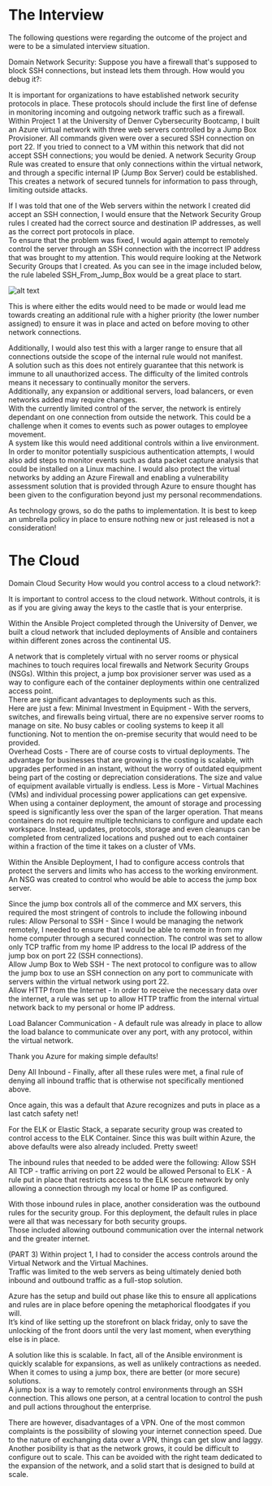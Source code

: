 # The Interview
The following questions were regarding the outcome of the project and were to be a simulated interview
situation.  

Domain Network Security: 
Suppose you have a firewall that's supposed to block SSH connections, but instead lets them through. 
How would you debug it?:

It is important for organizations to have established network security protocols in place.  These protocols
should include the first line of defense in monitoring incoming and outgoing network traffic such as a firewall.  
Within Project 1 at the University of Denver Cybersecurity Bootcamp, I built an Azure virtual network 
with three web servers controlled by a Jump Box Provisioner.  All commands given were over a secured 
SSH connection on port 22.  If you tried to connect to a VM within this network that did not accept SSH 
connections; you would be denied.  A network Security Group Rule was created to ensure that only connections
within the virtual network, and through a specific internal IP (Jump Box Server) could be established.  
This creates a network of secured tunnels for information to pass through, limiting outside attacks.

If I was told that one of the Web servers within the network I created did accept an SSH connection, 
I would ensure that the Network Security Group rules I created had the correct source and destination 
IP addresses, as well as the correct port protocols in place.  
To ensure that the problem was fixed, I would again attempt to remotely control the server through an SSH
connection with the incorrect IP address that was brought to my attention.  This would require looking at
the Network Security Groups that I created.  As you can see in the image included below, the rule labeled 
SSH_From_Jump_Box would be a great place to start. 

![alt text](https://github.com/sshsjames/Project-1/blob/main/NSG_Example.png) 

This is where either the edits would need to be made or would lead me towards creating an additional
rule with a higher priority (the lower number assigned) to ensure it was in place and acted on 
before moving to other network connections.   

Additionally, I would also test this with a larger range to ensure that all connections outside the scope
of the internal rule would not manifest.   
A solution such as this does not entirely guarantee that this network is immune to all unauthorized access.
The difficulty of the limited controls means it necessary to continually monitor the servers.  
Additionally, any expansion or additional servers, load balancers, or even networks added may require changes.  
With the currently limited control of the server, the network is entirely dependant on one connection from 
outside the network.  This could be a challenge when it comes to events such as power outages to employee movement.  
A system like this would need additional controls within a live environment.  In order to monitor 
potentially suspicious authentication attempts, I would also add steps to monitor events such as data packet
capture analysis that could be installed on a Linux machine.  I would also protect the virtual networks by
adding an Azure Firewall and enabling a vulnerability assessment solution that is provided through Azure
to ensure thought has been given to the configuration beyond just my personal recommendations.  

As technology grows, so do the paths to implementation. It is best to keep an umbrella policy in place to ensure
nothing new or just released is not a consideration!


# The Cloud

Domain Cloud Security
How would you control access to a cloud network?:

It is important to control access to the cloud network.  Without controls, it is as if you are giving
away the keys to the castle that is your enterprise.

Within the Ansible Project completed through the University of Denver, we built a cloud network that
included deployments of Ansible and containers within different zones across the continental US.  

A network that is completely virtual with no server rooms or physical machines to touch requires local
firewalls and Network Security Groups (NSGs).  WIthin this project,  a jump box provisioner server was
used as a way to configure each of the container deployments within one centralized access point.  
There are significant advantages to deployments such as this.  
Here are just a few:
Minimal Investment in Equipment - With the servers, switches, and firewalls being virtual, there are 
no expensive server rooms to manage on site.  No busy cables or cooling systems to keep it all functioning.
Not to mention the on-premise security that would need to be provided.  
Overhead Costs - There are of course costs to virtual deployments.  The advantage for businesses that
are growing is the costing is scalable, with upgrades performed in an instant, without the worry of
outdated equipment being part of the costing or depreciation considerations.  The size and value of
equipment available virtually is endless.
Less is More - Virtual Machines (VMs) and individual processing power applications can get expensive.  
When using a container deployment, the amount of storage and processing speed is significantly less
over the span of the larger operation.  That means containers do not require multiple technicians to
configure and update each workspace.  Instead, updates, protocols, storage and even cleanups can be 
completed from centralized locations and pushed out to each container within a fraction of the time it
takes on a cluster of VMs.  

Within the Ansible Deployment, I had to configure access controls that protect the servers and limits
who has access to the working environment.  An NSG was created to control who would be able to access
the jump box server.  

Since the jump box controls all of the commerce and MX servers, this required the most stringent of 
controls to include the following inbound rules:
Allow Personal to SSH - Since I would be managing the network remotely, I needed to ensure that I would be
able to remote in from my home computer through a secured connection.  The control was set to allow only
TCP traffic from my home IP address to the local IP address of the jump box on port 22 (SSH connections).  
Allow Jump Box to Web SSH - The next protocol to configure was to allow the jump box to use an SSH connection
on any port to communicate with servers within the virtual network using port 22.  
Allow HTTP from the Internet - In order to receive the necessary data over the internet, a rule was set up
to allow HTTP traffic from the internal virtual network back to my personal or home IP address.

Load Balancer Communication - A default rule was already in place to allow the load balance to communicate 
over any port, with any protocol, within the virtual network.  

Thank you Azure for making simple defaults!

Deny All Inbound - Finally, after all these rules were met, a final rule of denying all inbound traffic that
is otherwise not specifically mentioned above.  

Once again, this was a default that Azure recognizes and puts in place as a last catch safety net!

For the ELK or Elastic Stack, a separate security group was created to control access to the ELK Container.
Since this was built within Azure, the above defaults were also already included.  Pretty sweet!   

The inbound rules that needed to be added were the following:
Allow SSH All TCP - traffic arriving on port 22 would be allowed
Personal to ELK - A rule put in place that restricts access to the ELK secure network by only allowing
a connection through my local or home IP as configured.

With those inbound rules in place, another consideration was the outbound rules for the security group.
For this deployment, the default rules in place were all that was necessary for both security groups.  
Those included allowing outbound communication over the internal network and the greater internet.  

(PART 3) Within project 1, I had to consider the access controls around the Virtual Network and the 
Virtual Machines.    
Traffic was limited to the web servers as being ultimately denied both inbound and outbound traffic as a 
full-stop solution.  

Azure has the setup and build out phase like this to ensure all applications and rules are in place before
opening the metaphorical floodgates if you will.  
It’s kind of like setting up the storefront on black friday, only to save the unlocking of the front doors
until the very last moment, when everything else is in place.  

A solution like this is scalable.  In fact, all of the Ansible environment is quickly scalable
for expansions, as well as unlikely contractions as needed.  When it comes to using a jump box, there are better
(or more secure) solutions.  
A jump box is a way to remotely control environments through an SSH connection.  This allows one person, 
at a central location to control the push and pull actions throughout the enterprise.  

There are however, disadvantages of a VPN.  One of the most common complaints is the possibility of slowing
your internet connection speed.  Due to the nature of exchanging data over a VPN, things can get slow and
laggy.  Another posibility is that as the network grows, it could be difficult to configure out to scale.
This can be avoided with the right team dedicated to the expansion of the network, and a solid start 
that is designed to build at scale.  



